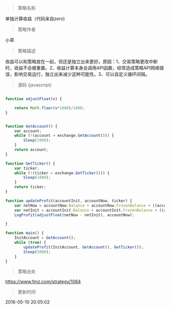 
> 策略名称

单独计算收益（代码来自zero)

> 策略作者

小草

> 策略描述

收益可以和策略放在一起，但还是独立出来更好。原因：1、交易策略更改中断时，收益不会被重置。2、收益计算本身会调用API函数，经常造成策略API网络错误，影响交易运行，独立出来减少这种可能性。3、可以自定义循环间隔。



> 源码 (javascript)

``` javascript

function adjustFloat(v) {

    return Math.floor(v*1000)/1000;
}


function GetAccount() {
    var account;
    while (!(account = exchange.GetAccount())) {
        Sleep(1000);
    }
    return account;
}

function GetTicker() {
    var ticker;
    while (!(ticker = exchange.GetTicker())) {
        Sleep(1000);
    }
    return ticker;
}

function updateProfit(accountInit, accountNow, ticker) {
    var netNow = accountNow.Balance + accountNow.FrozenBalance + ((accountNow.Stocks + accountNow.FrozenStocks) * ticker.Buy);
    var netInit = accountInit.Balance + accountInit.FrozenBalance + ((accountInit.Stocks + accountInit.FrozenStocks) * ticker.Buy);
    LogProfit(adjustFloat(netNow - netInit), accountNow);

}

function main() {
    InitAccount = GetAccount(); 
    while (true) {
        updateProfit(InitAccount, GetAccount(), GetTicker());
        Sleep(5000);
    }
}
```

> 策略出处

https://www.fmz.com/strategy/1084

> 更新时间

2016-05-10 20:05:02

